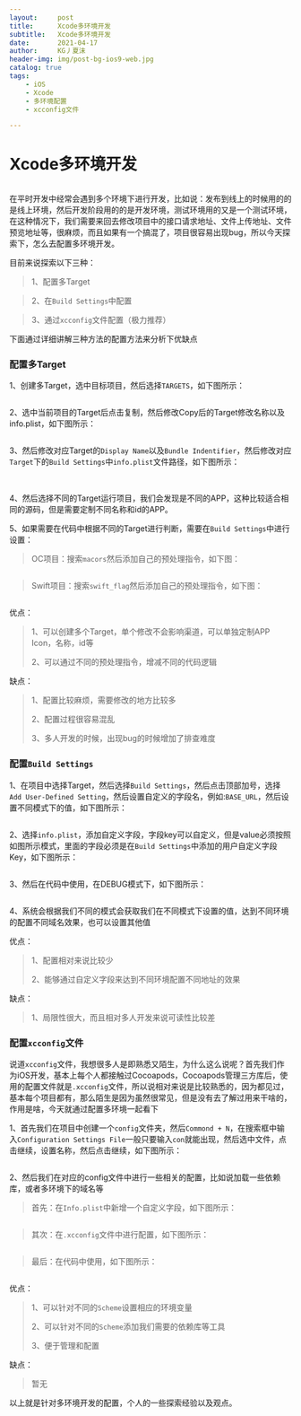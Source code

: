 ```yaml
---
layout:     post
title:      Xcode多环境开发
subtitle:   Xcode多环境开发
date:       2021-04-17
author:     KG丿夏沫
header-img: img/post-bg-ios9-web.jpg
catalog: true
tags:
	- iOS
	- Xcode
	- 多环境配置
	- xcconfig文件

---
```


# Xcode多环境开发

<img src="../img/20210417001.jpg" alt=""/>

在平时开发中经常会遇到多个环境下进行开发，比如说：发布到线上的时候用的的是线上环境，然后开发阶段用的的是开发环境，测试环境用的又是一个测试环境，在这种情况下，我们需要来回去修改项目中的接口请求地址、文件上传地址、文件预览地址等，很麻烦，而且如果有一个搞混了，项目很容易出现bug，所以今天探索下，怎么去配置多环境开发。

目前来说探索以下三种：
>1、配置多Target

>2、在```Build Settings```中配置

>3、通过```xcconfig```文件配置（极力推荐）

下面通过详细讲解三种方法的配置方法来分析下优缺点

### 配置多Target

1、创建多Target，选中目标项目，然后选择```TARGETS```，如下图所示：

<img src="../img/20210417002.jpg" alt="" />

2、选中当前项目的Target后点击复制，然后修改Copy后的Target修改名称以及info.plist，如下图所示：

<img src="../img/20210418001.jpg" alt="" />

3、然后修改对应Target的```Display Name```以及```Bundle Indentifier```，然后修改对应```Target```下的```Build Settings```中```info.plist```文件路径，如下图所示：

<img src="../img/20210418002.jpg" alt="" />
<img src="../img/20210418003.jpg" alt="" />

4、然后选择不同的Target运行项目，我们会发现是不同的APP，这种比较适合相同的源码，但是需要定制不同名称和id的APP。

5、如果需要在代码中根据不同的Target进行判断，需要在```Build Settings```中进行设置：

> OC项目：搜索```macors```然后添加自己的预处理指令，如下图：

<img src="../img/20210418004.jpg" alt="" />

> Swift项目：搜索```swift_flag```然后添加自己的预处理指令，如下图：

<img src="../img/20210418005.jpg" alt="" />

优点：

> 1、可以创建多个Target，单个修改不会影响渠道，可以单独定制APP Icon，名称，id等
>
> 2、可以通过不同的预处理指令，增减不同的代码逻辑

缺点：

> 1、配置比较麻烦，需要修改的地方比较多
>
> 2、配置过程很容易混乱
> 
> 3、多人开发的时候，出现bug的时候增加了排查难度

### 配置```Build Settings```

1、在项目中选择Target，然后选择```Build Settings```，然后点击顶部加号，选择```Add User-Defined Setting```，然后设置自定义的字段名，例如:```BASE_URL```，然后设置不同模式下的值，如下图所示：

<img src="../img/20210418006.jpg" alt="" />

2、选择```info.plist```，添加自定义字段，字段key可以自定义，但是value必须按照如图所示模式，里面的字段必须是在```Build Settings```中添加的用户自定义字段Key，如下图所示：

<img src="../img/20210418007.jpg" alt="" />

3、然后在代码中使用，在DEBUG模式下，如下图所示：

<img src="../img/20210418008.jpg" alt="" />

4、系统会根据我们不同的模式会获取我们在不同模式下设置的值，达到不同环境的配置不同域名效果，也可以设置其他值

优点：

> 1、配置相对来说比较少
> 
> 2、能够通过自定义字段来达到不同环境配置不同地址的效果

缺点：

> 1、局限性很大，而且相对多人开发来说可读性比较差

### 配置```xcconfig```文件

说道```xcconfig```文件，我想很多人是即熟悉又陌生，为什么这么说呢？首先我们作为iOS开发，基本上每个人都接触过Cocoapods，Cocoapods管理三方库后，使用的配置文件就是```.xcconfig```文件，所以说相对来说是比较熟悉的，因为都见过，基本每个项目都有，那么陌生是因为虽然很常见，但是没有去了解过用来干啥的，作用是啥，今天就通过配置多环境一起看下

1、首先我们在项目中创建一个```config```文件夹，然后```Commond + N```，在搜索框中输入```Configuration Settings File```一般只要输入```con```就能出现，然后选中文件，点击继续，设置名称，然后点击继续，如下图所示：

<img src="../img/20210418009.jpg" alt="" />

2、然后我们在对应的config文件中进行一些相关的配置，比如说加载一些依赖库，或者多环境下的域名等

> 首先：在```Info.plist```中新增一个自定义字段，如下图所示：

<img src="../img/20210418010.jpg" alt="" />

> 其次：在```.xcconfig```文件中进行配置，如下图所示：

<img src="../img/20210418011.jpg" alt="" />

>最后：在代码中使用，如下图所示：

<img src="../img/20210418012.jpg" alt="" />

优点：

> 1、可以针对不同的```Scheme```设置相应的环境变量
> 
> 2、可以针对不同的```Scheme```添加我们需要的依赖库等工具
> 
> 3、便于管理和配置

缺点：

> 暂无

以上就是针对多环境开发的配置，个人的一些探索经验以及观点。